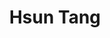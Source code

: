 ---
user: hsun
title: Hsun Tang
position: Head of UX, Measurement Design
company: Google
featured: true
talk: workshop
---